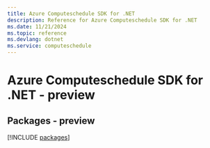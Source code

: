```yaml
---
title: Azure Computeschedule SDK for .NET
description: Reference for Azure Computeschedule SDK for .NET
ms.date: 11/21/2024
ms.topic: reference
ms.devlang: dotnet
ms.service: computeschedule
---
```

# Azure Computeschedule SDK for .NET - preview
## Packages - preview
[!INCLUDE [packages](computeschedule-index.md)]
